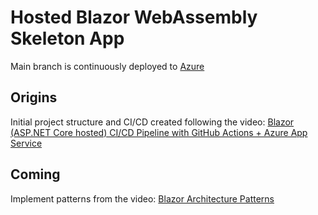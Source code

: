 # Hosted Blazor WebAssembly Skeleton App

Main branch is continuously deployed to [Azure](https://whostedblazorappskeleton.azurewebsites.net/)

## Origins
Initial project structure and CI/CD created following the video:
[Blazor (ASP.NET Core hosted) CI/CD Pipeline with GitHub Actions + Azure App Service](https://www.youtube.com/watch?v=UpWeffxf790)

## Coming
Implement patterns from the video: 
[Blazor Architecture Patterns](https://www.youtube.com/watch?v=SxfUHLAfC8k)

